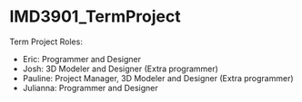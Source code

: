 # IMD3901_TermProject

Term Project Roles:
  - Eric: Programmer and Designer
  - Josh: 3D Modeler and Designer (Extra programmer)
  - Pauline: Project Manager, 3D Modeler and Designer (Extra programmer) 
  - Julianna: Programmer and Designer
